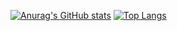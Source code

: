 [![Anurag's GitHub stats](https://github-readme-stats.vercel.app/api?username=purple-prince&hide=prs,contribs&show_icons=true&theme=midnight-purple)](https://github.com/anuraghazra/github-readme-stats)
[![Top Langs](https://github-readme-stats.vercel.app/api/top-langs/?username=purple-prince)](https://github.com/anuraghazra/github-readme-stats&langs_count=10)
